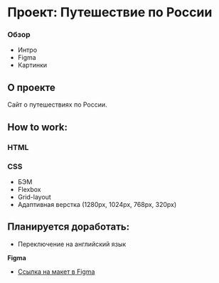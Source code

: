 # Проект: Путешествие по России

### Обзор
* Интро
* Figma
* Картинки

## О проекте
Сайт о путешествиях по России.

## How to work:
### HTML
### CSS
* БЭМ
* Flexbox
* Grid-layout
* Адаптивная верстка (1280px, 1024px, 768px, 320px)

## Планируется доработать:

* Переключение на английский язык

**Figma**

* [Ссылка на макет в Figma](https://www.figma.com/file/5S2WSbEFL6awjVWJ0NWL8Q/Sprint-3_-Russia-_-desktop-mobile?node-id=28503%3A0)


